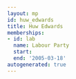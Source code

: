 ```yaml
---
layout: mp
id: huw_edwards
title: Huw Edwards
memberships:
- id: lab
  name: Labour Party
  start: 
  end: '2005-03-18'
autogenerated: true
---
```

